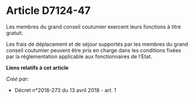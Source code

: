 # Article D7124-47

Les membres du grand conseil coutumier exercent leurs fonctions à titre gratuit.

Les frais de déplacement et de séjour supportés par les membres du grand conseil coutumier peuvent être pris en charge dans
les conditions fixées par la réglementation applicable aux fonctionnaires de l'Etat.

**Liens relatifs à cet article**

_Créé par_:

  - Décret n°2018-273 du 13 avril 2018 - art. 1
